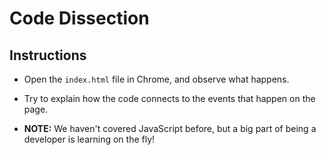 # Code Dissection

## Instructions

- Open the `index.html` file in Chrome, and observe what happens.

- Try to explain how the code connects to the events that happen on the page.

- **NOTE:** We haven't covered JavaScript before, but a big part of being a developer is learning on the fly!
